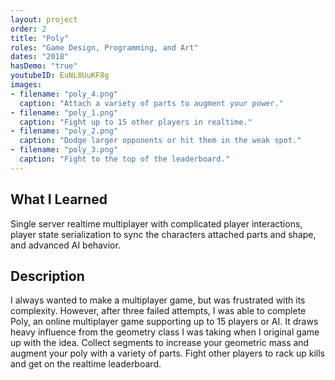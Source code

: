 ```yaml
---
layout: project
order: 2
title: "Poly"
roles: "Game Design, Programming, and Art"
dates: "2018"
hasDemo: "true"
youtubeID: EuNL8UuKF8g
images:
- filename: "poly_4.png"
  caption: "Attach a variety of parts to augment your power."
- filename: "poly_1.png"
  caption: "Fight up to 15 other players in realtime."
- filename: "poly_2.png"
  caption: "Dodge larger opponents or hit them in the weak spot."
- filename: "poly_3.png"
  caption: "Fight to the top of the leaderboard."
---
```


## What I Learned
Single server realtime multiplayer with complicated player interactions, player state serialization to sync the characters attached parts and shape, and advanced AI behavior.

## Description

I always wanted to make a multiplayer game, but was frustrated with its complexity. However, after three failed attempts, I was able to complete Poly, an online multiplayer game supporting up to 15 players or AI. It draws heavy influence from the geometry class I was taking when I original game up with the idea. Collect segments to increase your geometric mass and augment your poly with a variety of parts. Fight other players to rack up kills and get on the realtime leaderboard.

[comment]: <[Play now](https://playpoly.online)>
